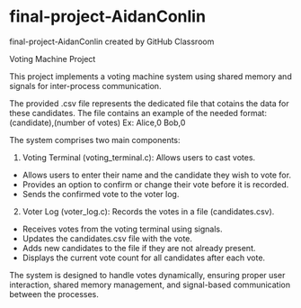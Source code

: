 # final-project-AidanConlin
final-project-AidanConlin created by GitHub Classroom

Voting Machine Project

This project implements a voting machine system using shared memory and signals for inter-process communication.

The provided .csv file represents the dedicated file that cotains the data for these candidates.
The file contains an example of the needed format: (candidate),(number of votes)
Ex:
    Alice,0
    Bob,0

The system comprises two main components:

1. Voting Terminal (voting_terminal.c): Allows users to cast votes.

* Allows users to enter their name and the candidate they wish to vote for.
* Provides an option to confirm or change their vote before it is recorded.
* Sends the confirmed vote to the voter log.

2. Voter Log (voter_log.c): Records the votes in a file (candidates.csv).

* Receives votes from the voting terminal using signals.
* Updates the candidates.csv file with the vote.
* Adds new candidates to the file if they are not already present.
* Displays the current vote count for all candidates after each vote.

The system is designed to handle votes dynamically, ensuring proper user interaction, shared memory management, and signal-based communication between the processes.